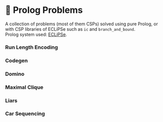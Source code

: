# 🧮 Prolog Problems 
 
A collection of problems (most of them CSPs) solved using pure Prolog, or with CSP libraries of ECLiPSe such as `ic` and `branch_and_bound`.  
Prolog system used: [ECLiPSe](http://www.eclipseclp.org/).

### Run Length Encoding
### Codegen
### Domino
### Maximal Clique
### Liars
### Car Sequencing
